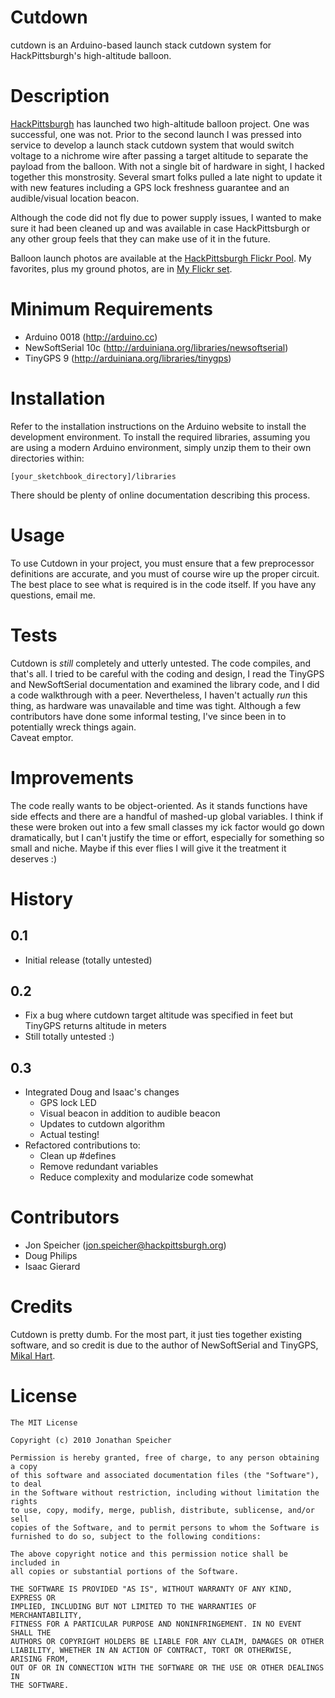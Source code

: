 Cutdown
=======

cutdown is an Arduino-based launch stack cutdown system for HackPittsburgh's high-altitude balloon.

Description
===========

[HackPittsburgh](http://www.hackpittsburgh.org) has launched two high-altitude balloon project.  One
was successful, one was not.  Prior to the second launch I was pressed into service to develop a 
launch stack cutdown system that would switch voltage to a nichrome wire after passing a target
altitude to separate the payload from the balloon.  With not a single bit of hardware in sight, I
hacked together this monstrosity.  Several smart folks pulled a late night to update it with 
new features including a GPS lock freshness guarantee and an audible/visual location beacon.

Although the code did not fly due to power supply issues, I wanted to make sure it had been cleaned 
up and was available in case HackPittsburgh or any other group feels that they can make use of it in 
the future.

Balloon launch photos are available at the [HackPittsburgh Flickr Pool](http://www.flickr.com/groups/hackpgh).  My favorites, plus my ground photos, are in [My Flickr set](http://www.flickr.com/photos/jonspeicher/sets/72157624683638916/).

Minimum Requirements
====================

* Arduino 0018 (http://arduino.cc)
* NewSoftSerial 10c (http://arduiniana.org/libraries/newsoftserial)
* TinyGPS 9 (http://arduiniana.org/libraries/tinygps)

Installation
============

Refer to the installation instructions on the Arduino website to install the development 
environment.  To install the required libraries, assuming you are using a modern Arduino 
environment, simply unzip them to their own directories within:

    [your_sketchbook_directory]/libraries

There should be plenty of online documentation describing this process.

Usage
=====

To use Cutdown in your project, you must ensure that a few preprocessor definitions are accurate, and you must of course wire up the proper circuit.  The best place to see what is required is in the code itself.  If you have any questions, email me.

Tests
=====

Cutdown is *still* completely and utterly untested.  The code compiles, and that's all.  I tried to 
be careful with the coding and design, I read the TinyGPS and NewSoftSerial documentation and 
examined the library code, and I did a code walkthrough with a peer.  Nevertheless, I haven't 
actually *run* this thing, as hardware was unavailable and time was tight.  Although a few
contributors have done some informal testing, I've since been in to potentially wreck things again.  
Caveat emptor.

Improvements
============

The code really wants to be object-oriented.  As it stands functions have side effects and there are 
a handful of mashed-up global variables.  I think if these were broken out into a few small classes 
my ick factor would go down dramatically, but I can't justify the time or effort, especially for
something so small and niche.  Maybe if this ever flies I  will give it the treatment it deserves :)

History
=======

0.1
---

* Initial release (totally untested)

0.2
---

* Fix a bug where cutdown target altitude was specified in feet but TinyGPS returns altitude in
  meters
* Still totally untested :)

0.3
---

* Integrated Doug and Isaac's changes
    * GPS lock LED
    * Visual beacon in addition to audible beacon
    * Updates to cutdown algorithm
    * Actual testing!
* Refactored contributions to:
    * Clean up #defines
    * Remove redundant variables
    * Reduce complexity and modularize code somewhat

Contributors
============

* Jon Speicher ([jon.speicher@hackpittsburgh.org](mailto:jon.speicher@hackpittsburgh.org))
* Doug Philips
* Isaac Gierard

Credits
=======

Cutdown is pretty dumb.  For the most part, it just ties together existing software, and so credit
is due to the author of NewSoftSerial and TinyGPS, [Mikal Hart](http://arduiniana.org).

License
=======

    The MIT License

    Copyright (c) 2010 Jonathan Speicher

    Permission is hereby granted, free of charge, to any person obtaining a copy
    of this software and associated documentation files (the "Software"), to deal
    in the Software without restriction, including without limitation the rights
    to use, copy, modify, merge, publish, distribute, sublicense, and/or sell
    copies of the Software, and to permit persons to whom the Software is
    furnished to do so, subject to the following conditions:

    The above copyright notice and this permission notice shall be included in
    all copies or substantial portions of the Software.

    THE SOFTWARE IS PROVIDED "AS IS", WITHOUT WARRANTY OF ANY KIND, EXPRESS OR
    IMPLIED, INCLUDING BUT NOT LIMITED TO THE WARRANTIES OF MERCHANTABILITY,
    FITNESS FOR A PARTICULAR PURPOSE AND NONINFRINGEMENT. IN NO EVENT SHALL THE
    AUTHORS OR COPYRIGHT HOLDERS BE LIABLE FOR ANY CLAIM, DAMAGES OR OTHER
    LIABILITY, WHETHER IN AN ACTION OF CONTRACT, TORT OR OTHERWISE, ARISING FROM,
    OUT OF OR IN CONNECTION WITH THE SOFTWARE OR THE USE OR OTHER DEALINGS IN
    THE SOFTWARE.